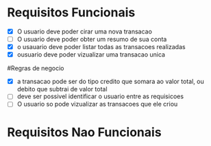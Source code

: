 # Requisitos Funcionais

- [x] O usuario deve poder cirar uma nova transacao
- [ ] O usuario deve poder obter um resumo de sua conta
- [x] o usauario deve poder listar todas as transacoes realizadas
- [x] ousuario deve poder vizualizar uma transacao unica

#Regras de negocio

- [x] a transacao pode ser do tipo credito que somara ao valor total, ou debito que subtrai de valor total
- [ ] deve ser possivel identificar o usuario entre as requisicoes
- [ ] O usuario so pode vizualizar as transacoes que ele criou
# Requisitos Nao Funcionais


